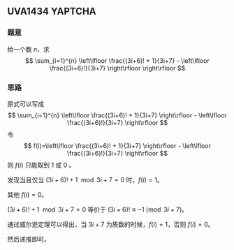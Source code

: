 ## UVA1434 YAPTCHA

### 题意

给一个数 $n$，求
$$
\sum_{i=1}^{n} \left\lfloor \frac{(3i+6)! + 1}{3i+7}  - \left\lfloor \frac{(3i+6)!}{3i+7} \right\rfloor \right\rfloor
$$

### 思路

原式可以写成
$$
\sum_{i=1}^{n} \left\lfloor \frac{(3i+6)! + 1}{3i+7} \right\rfloor - \left\lfloor \frac{(3i+6)!}{3i+7} \right\rfloor
$$
令
$$
f(i)=\left\lfloor \frac{(3i+6)! + 1}{3i+7} \right\rfloor - \left\lfloor \frac{(3i+6)!}{3i+7} \right\rfloor
$$
则 $f(i)$ 只能取到 $1$ 或 $0$ 。

发现当且仅当 $(3i+6)!+1 \mod 3i+7 =0$ 时，$f(i)=1$。

其他 $f(i)=0$。

$(3i+6)!+1 \mod 3i+7 =0$ 等价于 $(3i+6)! \equiv -1 \pmod {3i+7}$。

通过威尔逊定理可以得出，当 $3i+7$ 为质数的时候，$f(i)=1$，否则 $f(i)=0$。

然后递推即可。

